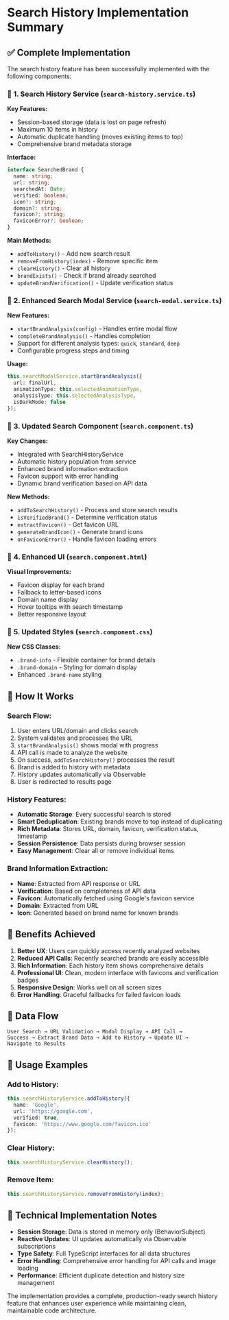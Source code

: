 # Search History Implementation Summary

## ✅ **Complete Implementation**

The search history feature has been successfully implemented with the following components:

### 🔧 **1. Search History Service** (`search-history.service.ts`)

**Key Features:**
- Session-based storage (data is lost on page refresh)
- Maximum 10 items in history
- Automatic duplicate handling (moves existing items to top)
- Comprehensive brand metadata storage

**Interface:**
```typescript
interface SearchedBrand {
  name: string;
  url: string;
  searchedAt: Date;
  verified: boolean;
  icon?: string;
  domain?: string;
  favicon?: string;
  faviconError?: boolean;
}
```

**Main Methods:**
- `addToHistory()` - Add new search result
- `removeFromHistory(index)` - Remove specific item
- `clearHistory()` - Clear all history
- `brandExists()` - Check if brand already searched
- `updateBrandVerification()` - Update verification status

### 🔧 **2. Enhanced Search Modal Service** (`search-modal.service.ts`)

**New Features:**
- `startBrandAnalysis(config)` - Handles entire modal flow
- `completeBrandAnalysis()` - Handles completion
- Support for different analysis types: `quick`, `standard`, `deep`
- Configurable progress steps and timing

**Usage:**
```typescript
this.searchModalService.startBrandAnalysis({
  url: finalUrl,
  animationType: this.selectedAnimationType,
  analysisType: this.selectedAnalysisType,
  isDarkMode: false
});
```

### 🔧 **3. Updated Search Component** (`search.component.ts`)

**Key Changes:**
- Integrated with SearchHistoryService
- Automatic history population from service
- Enhanced brand information extraction
- Favicon support with error handling
- Dynamic brand verification based on API data

**New Methods:**
- `addToSearchHistory()` - Process and store search results
- `isVerifiedBrand()` - Determine verification status
- `extractFavicon()` - Get favicon URL
- `generateBrandIcon()` - Generate brand icons
- `onFaviconError()` - Handle favicon loading errors

### 🎨 **4. Enhanced UI** (`search.component.html`)

**Visual Improvements:**
- Favicon display for each brand
- Fallback to letter-based icons
- Domain name display
- Hover tooltips with search timestamp
- Better responsive layout

### 🎨 **5. Updated Styles** (`search.component.css`)

**New CSS Classes:**
- `.brand-info` - Flexible container for brand details
- `.brand-domain` - Styling for domain display
- Enhanced `.brand-name` styling

## 🚀 **How It Works**

### **Search Flow:**
1. User enters URL/domain and clicks search
2. System validates and processes the URL
3. `startBrandAnalysis()` shows modal with progress
4. API call is made to analyze the website
5. On success, `addToSearchHistory()` processes the result
6. Brand is added to history with metadata
7. History updates automatically via Observable
8. User is redirected to results page

### **History Features:**
- **Automatic Storage**: Every successful search is stored
- **Smart Deduplication**: Existing brands move to top instead of duplicating
- **Rich Metadata**: Stores URL, domain, favicon, verification status, timestamp
- **Session Persistence**: Data persists during browser session
- **Easy Management**: Clear all or remove individual items

### **Brand Information Extraction:**
- **Name**: Extracted from API response or URL
- **Verification**: Based on completeness of API data
- **Favicon**: Automatically fetched using Google's favicon service
- **Domain**: Extracted from URL
- **Icon**: Generated based on brand name for known brands

## 🎯 **Benefits Achieved**

1. **Better UX**: Users can quickly access recently analyzed websites
2. **Reduced API Calls**: Recently searched brands are easily accessible
3. **Rich Information**: Each history item shows comprehensive details
4. **Professional UI**: Clean, modern interface with favicons and verification badges
5. **Responsive Design**: Works well on all screen sizes
6. **Error Handling**: Graceful fallbacks for failed favicon loads

## 🔄 **Data Flow**

```
User Search → URL Validation → Modal Display → API Call → 
Success → Extract Brand Data → Add to History → Update UI → 
Navigate to Results
```

## 📝 **Usage Examples**

### Add to History:
```typescript
this.searchHistoryService.addToHistory({
  name: 'Google',
  url: 'https://google.com',
  verified: true,
  favicon: 'https://www.google.com/favicon.ico'
});
```

### Clear History:
```typescript
this.searchHistoryService.clearHistory();
```

### Remove Item:
```typescript
this.searchHistoryService.removeFromHistory(index);
```

## 🔧 **Technical Implementation Notes**

- **Session Storage**: Data is stored in memory only (BehaviorSubject)
- **Reactive Updates**: UI updates automatically via Observable subscriptions
- **Type Safety**: Full TypeScript interfaces for all data structures
- **Error Handling**: Comprehensive error handling for API calls and image loading
- **Performance**: Efficient duplicate detection and history size management

The implementation provides a complete, production-ready search history feature that enhances user experience while maintaining clean, maintainable code architecture.